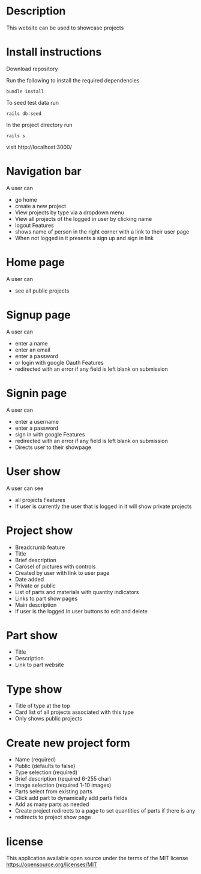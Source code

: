 # Description
This website can be used to showcase projects

# Install instructions
Download repository 

Run the following to install the required dependencies

    bundle install

To seed test data run 

    rails db:seed

In the project directory run 

    rails s

visit http://localhost:3000/

# Navigation bar
A user can
- go home
- create a new project
- View projects by type via a dropdown menu
- View all projects of the logged in user by clicking name
- logout
Features
- shows name of person in the right corner with a link to their user page
- When not logged in it presents a sign up and sign in link

# Home page
A user can
- see all public projects

# Signup page
A user can
- enter a name
- enter an email
- enter a password
- or login with google Oauth
Features
- redirected with an error if any field is left blank on submission

# Signin page
A user can
- enter a username
- enter a password
- sign in with google
Features
- redirected with an error if any field is left blank on submission
- Directs user to their showpage

# User show
A user can see
- all projects
Features
- If user is currently the user that is logged in it will show private projects

# Project show
- Breadcrumb feature
- Title
- Brief description
- Carosel of pictures with controls
- Created by user with link to user page
- Date added
- Private or public
- List of parts and materials with quantity indicators
- Links to part show pages
- Main description
- If user is the logged in user buttons to edit and delete

# Part show
- Title
- Description
- Link to part website

# Type show
- Title of type at the top
- Card list of all projects associated with this type
- Only shows public projects

# Create new project form
- Name (required)
- Public (defaults to false)
- Type selection (required)
- Brief description (required 6-255 char)
- Image selection (required 1-10 images)
- Parts select from existing parts
- Click add part to dynamically add parts fields
- Add as many parts as needed
- Create project redirects to a page to set quantities of parts if there is any
- redirects to project show page

# license

This application available open source under the terms of the MIT license 
https://opensource.org/licenses/MIT